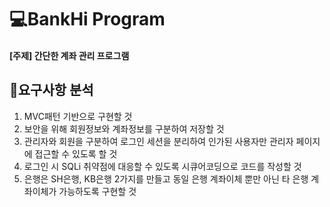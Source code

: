 # 💻BankHi Program
#### [주제] 간단한 계좌 관리 프로그램
## 📌요구사항 분석
1. MVC패턴 기반으로 구현할 것
2. 보안을 위해 회원정보와 계좌정보를 구분하여 저장할 것
3. 관리자와 회원을 구분하여 로그인 세션을 분리하여 인가된 사용자만 관리자 페이지에 접근할 수 있도록 할 것
4. 로그인 시 SQLi 취약점에 대응할 수 있도록 시큐어코딩으로 코드를 작성할 것
5. 은행은 SH은행, KB은행 2가지를 만들고 동일 은행 계좌이체 뿐만 아닌 타 은행 계좌이체가 가능하도록 구현할 것
